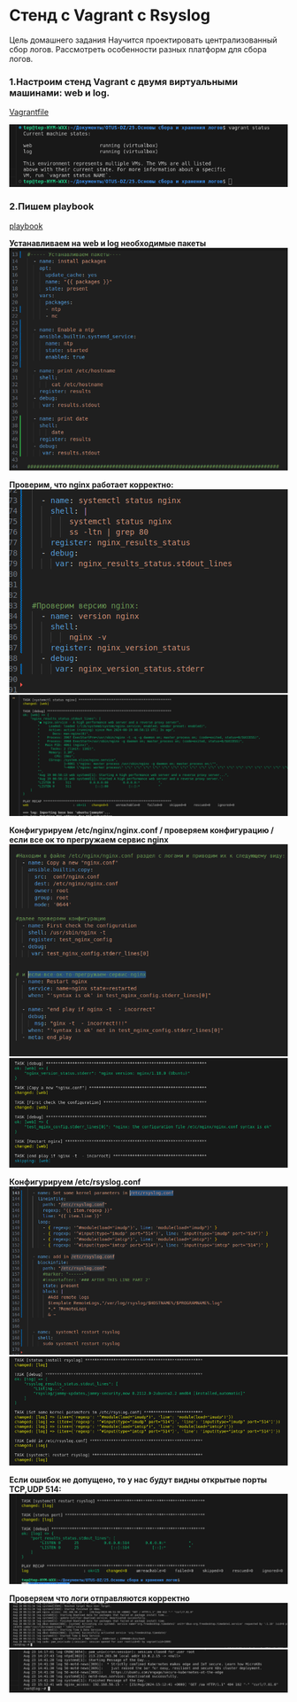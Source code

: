 #  Стенд с Vagrant c Rsyslog


Цель домашнего задания
Научится проектировать централизованный сбор логов. 
Рассмотреть особенности разных платформ для сбора логов.






### 1.Настроим стенд Vagrant с двумя виртуальными машинами: web и log.

[Vagrantfile](Vagrantfile)

![текст](screenshots/vagrant_status.png)  




### 2.Пишем playbook

[playbook](playbook.yml)




__Устанавливаем на web и log необходимые пакеты__
![текст](screenshots/install_packages.png)  



__Проверим, что nginx работает корректно:__  
![текст](screenshots/nginx_status_playbook.png)
![текст](screenshots/nginx_status.png)



__Конфигурируем /etc/nginx/nginx.conf / проверяем конфигурацию / если все ок то прегружаем сервис nginx__
![текст](screenshots/nginx_playbook.png)
![текст](screenshots/nginx_status2.png)



__Конфигурируем /etc/rsyslog.conf__
![текст](screenshots/rsyslog_status_playbook.png)
![текст](screenshots/rsyslog_status.png)



__Если ошибок не допущено, то у нас будут видны открытые порты TCP,UDP 514:__
![текст](screenshots/status_port_514.png)  



__Проверяем что логи отправляются корректно__
![текст](screenshots/cat_var_log_success.png)
![текст](screenshots/cat_var_log_error.png)